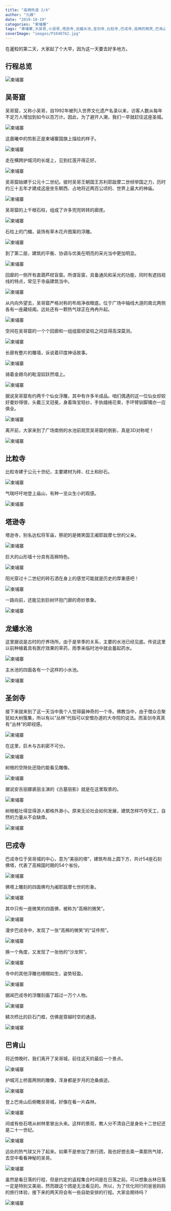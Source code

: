 ```yaml
---
title: "高棉热浪 2/4"
author: "九姨"
date: "2019-10-19"
categories: "柬埔寨"
tags: "柬埔寨,大吴哥,小吴哥,塔逊寺,龙蟠水池,圣剑寺,比粒寺,巴戎寺,高棉的微笑,巴肯山"
coverImage: "images/P1040762.jpg"
---
```


在暹粒的第二天，大家起了个大早，因为这一天要去好多地方。

## 行程总览

![柬埔寨](images/cambodia.jpg)

## 吴哥窟

吴哥窟，又称小吴哥，自1992年被列入世界文化遗产名录以来，访客人数从每年不足万人增加到如今以百万计。因此，为了避开人潮，我们一早就赶往这座圣城。

![柬埔寨](images/P1040722.jpg) 

这晨曦中的剪影正是柬埔寨国旗上描绘的样子。

![柬埔寨](images/cambodiaflag.jpg)

走在横跨护城河的长堤上，见到红莲开得正好。

![柬埔寨](images/P1040725.jpg) 

吴哥窟始建于公元十二世纪。彼时吴哥王朝国王苏利耶跋摩二世倾举国之力，历时约三十五年才建成这座坐东朝西、占地将近两百公顷的、世界上最大的神庙。

![柬埔寨](images/P1040739.jpg) 

吴哥窟的上千根石柱，组成了许多兜兜转转的廊庑。

![柬埔寨](images/P1040742.jpg) 

石柱上的门楣，装饰有草木花卉图案的浮雕。

![柬埔寨](images/P1040768.jpg) 

到了第二层，建筑的平衡、协调与优美在明亮的采光当中更加明显。

![柬埔寨](images/P1040753.jpg) 

回廊的一侧开有直葫芦棂盲窗。所谓盲窗，具备通风和采光的功能，同时有遮挡视线的特点，常见于寺庙建筑当中。

![柬埔寨](images/P1040752.jpg) 

从内向外望去，吴哥窟严格对称的布局净收眼底。位于广场中轴线大道的南北两侧各有一座藏经阁。远处还有一颗热气球正在冉冉升起。

![柬埔寨](images/P1040762.jpg) 

空间在吴哥窟的一个个回廊和一组组窗棂梁柱之间显得高深莫测。

![柬埔寨](images/P1040766.jpg) 

长廊有整片的雕墙，诉说着印度神话故事。

![柬埔寨](images/P1040777.jpg) 

骑着金翅鸟的毗湿奴跃然墙上。

![柬埔寨](images/P1040776.jpg) 

据说吴哥窟有约两千个仙女浮雕，其中有许多半成品。咱们偶遇的这一位仙女却姣好曼妙得很，头戴三叉冠冕，身着珠宝轻纱，手执缱绻花束，手环臂钏脚镯亦一应俱全。

![柬埔寨](images/P1040782.jpg) 

离开前，大家来到了广场南侧的水池前观赏吴哥窟的倒影，真是3D对称呢！

![柬埔寨](images/P1040794.jpg) 

## 比粒寺

比粒寺建于公元十世纪，主要建材为砖、红土和砂石。

![柬埔寨](images/P1040685.jpg) 

气喘吁吁地登上庙山，有种一览众生小的观感。

![柬埔寨](images/P1040702.jpg)

## 塔逊寺

塔逊寺，别名达松将军庙，祭祀的是微笑国王阇耶跋摩七世的父亲。

![柬埔寨](images/P1040705.jpg) 

巨大的山形墙十分具有高棉特色。

![柬埔寨](images/P1040708.jpg) 

阳光穿过十二世纪的砖石洒在身上的感觉可能就是历史的厚重感吧！

![柬埔寨](images/P1040714.jpg) 

一路向前，还能见到巨树环抱门廊的奇妙景象。

![柬埔寨](images/P1040717.jpg) 

## 龙蟠水池

这里据说是古时的疗养场所。由于是旱季的关系，主要的水池已经见底。传说这里以前种植着具有医疗效果的草药，雨季来临时池中就会蓄起药水。

![柬埔寨](images/P1040719.jpg) 

主水池的四面各有一个这样的小水池。

![柬埔寨](images/P1040721.jpg) 

## 圣剑寺

接下来就来到了这一天当中我个人觉得最神奇的一个寺。佛教当中，由于僧众合聚犹如大树簇集，所以有以“丛林”代指可以安僧办道的大寺院的说法。而圣剑寺真真有“丛林”的即视感。

![柬埔寨](images/P1040841.jpg) 

在这里，巨木与古刹密不可分。

![柬埔寨](images/P1040843.jpg) 

树根的空隙处还隐约能看见雕像。

![柬埔寨](images/P1040844.jpg) 

据说安吉丽娜裘丽主演的《古墓丽影》就是在这里取景的。

![柬埔寨](images/P1040846.jpg) 

树根粗壮得显得游人都格外渺小。原来无论社会如何发展，建筑怎样巧夺天工，自然的力量从不会缺席。

![柬埔寨](images/P1040854.jpg) 

## 巴戎寺

巴戎寺位于吴哥城的中心，意为“美丽的塔”，建筑布局上圆下方，共计54座石刻佛塔，代表了高棉国时期的54个省份。

![柬埔寨](images/20190505_142545.jpg) 

佛塔上雕刻的四面佛均为阇耶跋摩七世的形象。

![柬埔寨](images/P1040803.jpg) 

其中只有一座微笑的四面佛，被称为“高棉的微笑”。

![柬埔寨](images/P1040810.jpg) 

漫步巴戎寺中，发现了一张“高棉的微笑”的“证件照”。

![柬埔寨](images/P1040801.jpg) 

换一个角度，又发现了一张他的“沙龙照”。

![柬埔寨](images/P1040821.jpg) 

寺中的其他浮雕也栩栩如生，姿势轻盈。

![柬埔寨](images/P1040824.jpg) 

据闻巴戎寺的浮雕刻画了超过一万个人物。

![柬埔寨](images/P1040825.jpg) 

鳞次栉比的巨石门框，仿佛是穿越时空的通道。

![柬埔寨](images/P1040826.jpg) 

## 巴肯山

将近傍晚时，我们离开了吴哥城，前往这天的最后一个景点。

![柬埔寨](images/P1040797-1.jpg) 

护城河上桥面两侧的雕像，浑身都是岁月的沧桑痕迹。

![柬埔寨](images/20190505_160437.jpg) 

登上巴肯山后俯瞰吴哥城，好像在看一片森林。

![柬埔寨](images/20190505_162121.jpg) 

间或有些石塔从树林里冒出头来。这样的景观，教人分不清自己是身处十二世纪还是二十一世纪。

![柬埔寨](images/20190505_163054.jpg) 

远处的热气球又升了起来。如果不是参加了旅行团，我也好想去乘一乘那热气球，去空中看看神秘的吴哥。

![柬埔寨](images/P1040860.jpg) 

虽然是看日落的行程，但是约定的返程集合时间是在日落之前。可以想象丛林日落一定是特别又美丽，然而跟这个团是无法看见的。所以，为了优化同行的爸爸妈妈的旅行体验，接下来的两天将会有一些自助安排的行程。大家会期待吗？

![柬埔寨](images/P1040861.jpg)
